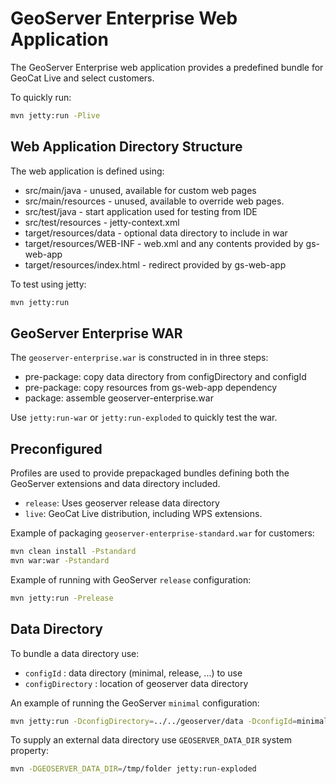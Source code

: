 # GeoServer Enterprise Web Application

The GeoServer Enterprise web application provides a predefined bundle for GeoCat Live and select customers.

To quickly run:

```bash
mvn jetty:run -Plive
```

## Web Application Directory Structure

The web application is defined using:

* src/main/java - unused, available for custom web pages
* src/main/resources - unused, available to override web pages.
* src/test/java - start application used for testing from IDE
* src/test/resources - jetty-context.xml 
* target/resources/data - optional data directory to include in war
* target/resources/WEB-INF - web.xml and any contents provided by gs-web-app
* target/resources/index.html - redirect provided by gs-web-app

To test using jetty:

```bash
mvn jetty:run
```

## GeoServer Enterprise WAR

The `geoserver-enterprise.war` is constructed in in three steps:

* pre-package: copy data directory from configDirectory and configId
* pre-package: copy resources from gs-web-app dependency
* package: assemble geoserver-enterprise.war

Use `jetty:run-war` or `jetty:run-exploded` to quickly test the war.

## Preconfigured

Profiles are used to provide prepackaged bundles defining both the GeoServer extensions and data directory included.

* `release`: Uses geoserver release data directory
* `live`: GeoCat Live distribution, including WPS extensions.

Example of packaging `geoserver-enterprise-standard.war` for customers:

```bash
mvn clean install -Pstandard
mvn war:war -Pstandard
```

Example of running with GeoServer `release` configuration:

```bash
mvn jetty:run -Prelease
```

## Data Directory

To bundle a data directory use:

* `configId` : data directory (minimal, release, ...) to use
* `configDirectory` : location of geoserver data directory

An example of running the GeoServer `minimal` configuration:

```bash
mvn jetty:run -DconfigDirectory=../../geoserver/data -DconfigId=minimal 
```

To supply an external data directory use `GEOSERVER_DATA_DIR` system property:

```bash
mvn -DGEOSERVER_DATA_DIR=/tmp/folder jetty:run-exploded
```
